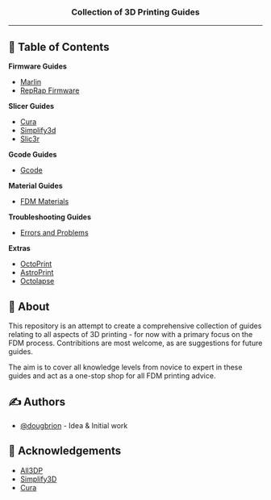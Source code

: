 
<h3 align="center">Collection of 3D Printing Guides</h3>

---


## 📝 Table of Contents
**Firmware Guides**
- [Marlin](https://github.com/dougbrion/3d-printing-guide/blob/master/firmware-guides/marlin-guide.md)
- [RepRap Firmware](https://github.com/dougbrion/3d-printing-guide/blob/master/firmware-guides/reprap-firmware-guide.md)

**Slicer Guides**
- [Cura](https://github.com/dougbrion/3d-printing-guide/blob/master/slicer-guides/cura-guide.md)
- [Simplify3d](https://github.com/dougbrion/3d-printing-guide/blob/master/slicer-guides/simplify3d-guide.md)
- [Slic3r](https://github.com/dougbrion/3d-printing-guide/blob/master/slicer-guides/slic3r-guide.md)

**Gcode Guides**
- [Gcode](https://github.com/dougbrion/3d-printing-guide/blob/master/gcode-guide.md)

**Material Guides**
- [FDM Materials](https://github.com/dougbrion/3d-printing-guide/blob/master/material-guide.md)

**Troubleshooting Guides**
- [Errors and Problems](https://github.com/dougbrion/3d-printing-guide/blob/master/troubleshooting-guide.md)

**Extras**
- [OctoPrint](https://github.com/dougbrion/3d-printing-guide/blob/master/octoprint-guide.md)
- [AstroPrint](https://github.com/dougbrion/3d-printing-guide/blob/master/octoprint-guide.md)
- [Octolapse](https://github.com/dougbrion/3d-printing-guide/blob/master/octoprint-guide.md)


## 🧐 About <a name = "about"></a>
This repository is an attempt to create a comprehensive collection of guides relating to all aspects of 3D printing - for now with a primary focus on the FDM process. Contribitions are most welcome, as are suggestions for future guides.

The aim is to cover all knowledge levels from novice to expert in these guides and act as a one-stop shop for all FDM printing advice.

## ✍️ Authors <a name = "authors"></a>
- [@dougbrion](https://github.com/dougbrion) - Idea & Initial work

## 🎉 Acknowledgements <a name = "acknowledgement"></a>
- [All3DP](https://all3dp.com)
- [Simplify3D](https://www.simplify3d.com)
- [Cura](https://ultimaker.com/software/ultimaker-cura)
